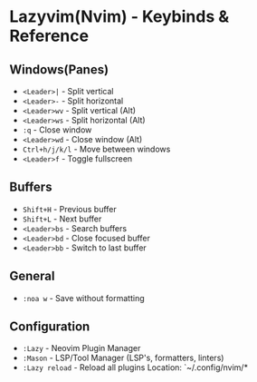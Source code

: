 # Lazyvim(Nvim) - Keybinds & Reference

## Windows(Panes)

- `<Leader>|` - Split vertical
- `<Leader>-` - Split horizontal
- `<Leader>wv` - Split vertical (Alt)
- `<Leader>ws` - Split horizontal (Alt)
- `:q` - Close window
- `<Leader>wd` - Close window (Alt)
- `Ctrl+h/j/k/l` - Move between windows
- `<Leader>f` - Toggle fullscreen

## Buffers

- `Shift+H` - Previous buffer
- `Shift+L` - Next buffer
- `<Leader>bs` - Search buffers
- `<Leader>bd` - Close focused buffer
- `<Leader>bb` - Switch to last buffer

## General

- `:noa w` - Save without formatting

## Configuration

- `:Lazy` - Neovim Plugin Manager
- `:Mason` - LSP/Tool Manager (LSP's, formatters, linters)
- `:Lazy reload` - Reload all plugins
  Location: `~/.config/nvim/\*
